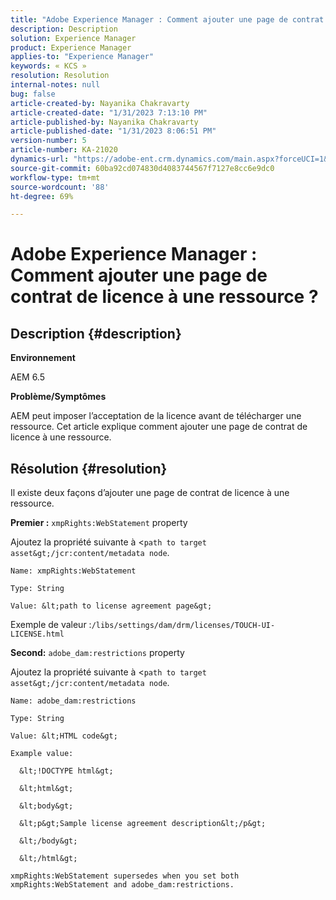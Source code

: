 ```yaml
---
title: "Adobe Experience Manager : Comment ajouter une page de contrat de licence à une ressource ?"
description: Description
solution: Experience Manager
product: Experience Manager
applies-to: "Experience Manager"
keywords: « KCS »
resolution: Resolution
internal-notes: null
bug: false
article-created-by: Nayanika Chakravarty
article-created-date: "1/31/2023 7:13:10 PM"
article-published-by: Nayanika Chakravarty
article-published-date: "1/31/2023 8:06:51 PM"
version-number: 5
article-number: KA-21020
dynamics-url: "https://adobe-ent.crm.dynamics.com/main.aspx?forceUCI=1&pagetype=entityrecord&etn=knowledgearticle&id=dc6fd048-9ba1-ed11-aad1-6045bd0063aa"
source-git-commit: 60ba92cd074830d4083744567f7127e8cc6e9dc0
workflow-type: tm+mt
source-wordcount: '88'
ht-degree: 69%

---
```


# Adobe Experience Manager : Comment ajouter une page de contrat de licence à une ressource ?

## Description {#description}


<b>Environnement</b>

AEM 6.5

<b>Problème/Symptômes</b>

AEM peut imposer l’acceptation de la licence avant de télécharger une ressource. Cet article explique comment ajouter une page de contrat de licence à une ressource.


## Résolution {#resolution}


Il existe deux façons d’ajouter une page de contrat de licence à une ressource.

<b>Premier :</b> `xmpRights:WebStatement` property

Ajoutez la propriété suivante à &lt;`path to target asset&gt;/jcr:content/metadata node`.


```
Name: xmpRights:WebStatement

Type: String

Value: &lt;path to license agreement page&gt;
```


Exemple de valeur :`/libs/settings/dam/drm/licenses/TOUCH-UI-LICENSE.html`

<b>Second:</b> `adobe_dam:restrictions` property

Ajoutez la propriété suivante à &lt;`path to target asset&gt;/jcr:content/metadata node`.


```
Name: adobe_dam:restrictions

Type: String

Value: &lt;HTML code&gt;
```



```
Example value:

  &lt;!DOCTYPE html&gt;

  &lt;html&gt;

  &lt;body&gt;

  &lt;p&gt;Sample license agreement description&lt;/p&gt;

  &lt;/body&gt;

  &lt;/html&gt; 

xmpRights:WebStatement supersedes when you set both xmpRights:WebStatement and adobe_dam:restrictions.
```




